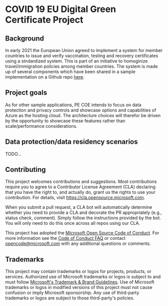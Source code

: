 # COVID 19 EU Digital Green Certificate Project

## Background
In early 2021 the European Union agreed to implement a system for member countries to issue and verify vaccination, testing and recovery certificates using a stndardized system. This is part of an initiative to homoginize travel/immigration policies among member countries. The system is made up of several components which have been shared in a sample implementation on a Github repo [here](https://github.com/eu-digital-green-certificates).

## Project goals
As for other sample applications, PE COE intends to focus on data protection and privacy controls and showcase options and capabilities of Azure as the hosting cloud. The architecture choices will therefor be driven by the opportunity to showcase these features rather than scale/performance considerations.

## Data protection/data residency scenarios
TODO...

## Contributing

This project welcomes contributions and suggestions.  Most contributions require you to agree to a
Contributor License Agreement (CLA) declaring that you have the right to, and actually do, grant us
the rights to use your contribution. For details, visit https://cla.opensource.microsoft.com.

When you submit a pull request, a CLA bot will automatically determine whether you need to provide
a CLA and decorate the PR appropriately (e.g., status check, comment). Simply follow the instructions
provided by the bot. You will only need to do this once across all repos using our CLA.

This project has adopted the [Microsoft Open Source Code of Conduct](https://opensource.microsoft.com/codeofconduct/).
For more information see the [Code of Conduct FAQ](https://opensource.microsoft.com/codeofconduct/faq/) or
contact [opencode@microsoft.com](mailto:opencode@microsoft.com) with any additional questions or comments.

## Trademarks

This project may contain trademarks or logos for projects, products, or services. Authorized use of Microsoft 
trademarks or logos is subject to and must follow 
[Microsoft's Trademark & Brand Guidelines](https://www.microsoft.com/en-us/legal/intellectualproperty/trademarks/usage/general).
Use of Microsoft trademarks or logos in modified versions of this project must not cause confusion or imply Microsoft sponsorship.
Any use of third-party trademarks or logos are subject to those third-party's policies.
